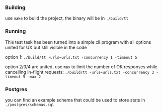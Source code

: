 ### Building

use `make` to build the project, the binary will be in `./build/tt`

### Running

This test task has been turned into a simple cli program with all options united for UX but still visible in the code

option 1:
`./build/tt -urls=urls.txt -concurrency 1 -timeout 5`

option 2/3/4 are united, use `max` to limit the number of OK responses while cancelling in-flight requests:
`./build/tt -urls=urls.txt -concurrency 3 -timeout 5 -max 2`

### Postgres

you can find an example schema that could be used to store stats in `./postgres/schemas.sql`
